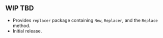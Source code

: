 ## WIP  TBD

 * Provides `replacer` package containing `New`, `Replacer`, and the `Replace` method.
 * Initial release.
